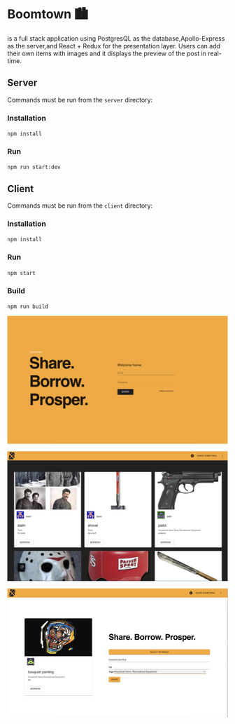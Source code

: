 # Boomtown 🏙

is a full stack application using PostgresQL as the database,Apollo-Express as the server,and React + Redux for the presentation layer.
Users can add their own items with images and it displays the preview of the post in real-time.

## Server

Commands must be run from the `server` directory:

### Installation

`npm install`

### Run

`npm run start:dev`

## Client

Commands must be run from the `client` directory:

### Installation

`npm install`

### Run

`npm start`

### Build

`npm run build`

![Alt text](./frontlogin.png?raw=true 'Title')

![Alt text](./itemlist.png?raw=true 'Title')

![Alt text](./itempreview.png?raw=true 'Title')
